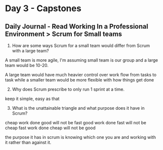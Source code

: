# Day 3 - Capstones

## Daily Journal - Read Working In a Professional Environment > Scrum for Small teams

1. How are some ways Scrum for a small team would differ from Scrum with a large team?

A small team is more agile, I'm assuming small team is our group and a large team would be 10-20.

A large team would have much heavier control over work flow from tasks to task while a smaller team would be more flexible with how things get done

2. Why does Scrum prescribe to only run 1 sprint at a time.

keep it simple, easy as that

3. What is the unattainable triangle and what purpose does it have in Scrum?

cheap work done good will not be fast
good work done fast will not be cheap
fast work done cheap will not be good

the purpose it has in scrum is knowing which one you are and working with it rather than against it.